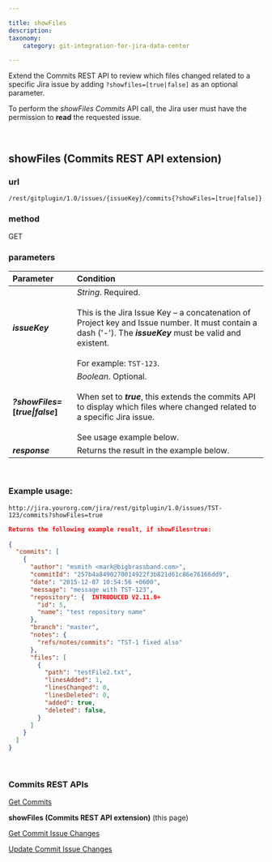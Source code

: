 ```yaml
---

title: showFiles
description:
taxonomy:
    category: git-integration-for-jira-data-center

---
```


Extend the Commits REST API to review which files changed related to a specific Jira issue by adding `?showfiles=[true|false]` as an optional parameter.

<div class="bbb-callout bbb--alert">
    <div class="irow">
    <div class="ilogobox">
        <span class="logoimg"></span>
    </div>
    <div class="imsgbox">
        To perform the <i>showFiles Commits</i> API call, the Jira user must have the permission to <b>read</b> the requested issue.
    </div>
    </div>
</div>

&nbsp;

## showFiles (Commits REST API extension)

### url
`/rest/gitplugin/1.0/issues/{issueKey}/commits{?showFiles=[true|false]}`

### method
GET

### parameters

| Parameter | Condition |
| :--- | :--- |
| _**issueKey**_ | _String_. Required.<br><br>This is the Jira Issue Key – a concatenation of Project key and Issue number. It must contain a dash ('-'). The _**issueKey**_ must be valid and existent.<br><br>For example: `TST-123`. |
| _**?showFiles=**_**\[**_**true\|false**_**\]** | _Boolean_. Optional.<br><br>When set to _**true**_, this extends the commits API to display which files where changed related to a specific Jira issue.<br><br>See usage example below. |
| _**response**_ | Returns the result in the example below. |

<br>

### Example usage:

`http://jira.yourorg.com/jira/rest/gitplugin/1.0/issues/TST-123/commits?showFiles=true`

```json
Returns the following example result, if showFiles=true:
 
{
  "commits": [
    {
      "author": "msmith <mark@bigbrassband.com>",
      "commitId": "257b4a8490270014922f3b821d61c86e76166dd9",
      "date": "2015-12-07 10:54:56 +0600",
      "message": "message with TST-123",
      "repository": {  INTRODUCED V2.11.0+
        "id": 5,
        "name": "test repository name"
      },
      "branch": "master",
      "notes": {
        "refs/notes/commits": "TST-1 fixed also"
      },
      "files": [
        {
          "path": "testFile2.txt",
          "linesAdded": 1,
          "linesChanged": 0,
          "linesDeleted": 0,
          "added": true,
          "deleted": false,
        }
      ]
    }
  ]
}
```

&nbsp;

### Commits REST APIs

[Get Commits](/git-integration-for-jira-data-center/get-Commits-gij-self-managed)

**showFiles (Commits REST API extension)** (this page)

[Get Commit Issue Changes](/git-integration-for-jira-data-center/get-commit-issue-changes-gij-self-managed)

[Update Commit Issue Changes](/git-integration-for-jira-data-center/update-commit-issue-changes-gij-self-managed)

